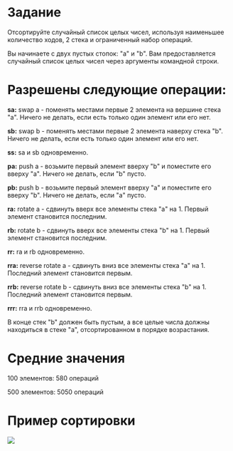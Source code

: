 # **Задание**

Отсортируйте случайный список целых чисел, используя наименьшее количество ходов, 2 стека и ограниченный набор операций.

Вы начинаете с двух пустых стопок: "a" и "b". Вам предоставляется случайный список целых чисел через аргументы командной строки.

# **Разрешены следующие операции:**

**sa:** swap a - поменять местами первые 2 элемента на вершине стека "a". Ничего не делать, если есть только один элемент или его нет. 

**sb:** swap b - поменять местами первые 2 элемента наверху стека "b". Ничего не делать, если есть только один элемент или его нет.

**ss:** sa и sb одновременно.

**pa:** push a - возьмите первый элемент вверху "b" и поместите его вверху "a". Ничего не делать, если "b" пусто.

**pb:** push b - возьмите первый элемент вверху "a" и поместите его вверху "b". Ничего не делать, если "a" пусто.

**ra:** rotate a - сдвинуть вверх все элементы стека "a" на 1. Первый элемент становится последним.

**rb:** rotate b - сдвинуть вверх все элементы стека "b" на 1. Первый элемент становится последним.

**rr:** ra и rb одновременно.

**rra:** reverse rotate a - сдвинуть вниз все элементы стека "a" на 1. Последний элемент становится первым.

**rrb:** reverse rotate b - сдвинуть вниз все элементы стека "b" на 1. Последний элемент становится первым.

**rrr:** rra и rrb одновременно.

В конце стек "b" должен быть пустым, а все целые числа должны находиться в стеке "a", отсортированном в порядке возрастания.

# **Средние значения**

100 элементов: 580 операций

500 элементов: 5050 операций

# **Пример сортировки**

![](https://media.giphy.com/media/W61Pn0H8WUC5WpaV8d/giphy.gif)
